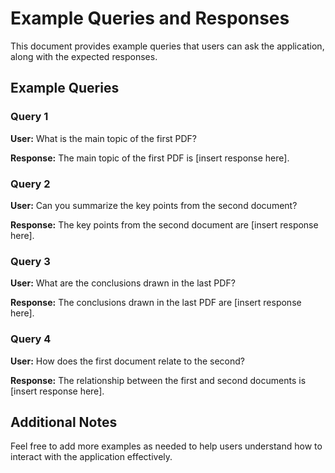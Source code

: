 # Example Queries and Responses

This document provides example queries that users can ask the application, along with the expected responses.

## Example Queries

### Query 1
**User:** What is the main topic of the first PDF?

**Response:** The main topic of the first PDF is [insert response here].

### Query 2
**User:** Can you summarize the key points from the second document?

**Response:** The key points from the second document are [insert response here].

### Query 3
**User:** What are the conclusions drawn in the last PDF?

**Response:** The conclusions drawn in the last PDF are [insert response here].

### Query 4
**User:** How does the first document relate to the second?

**Response:** The relationship between the first and second documents is [insert response here].

## Additional Notes
Feel free to add more examples as needed to help users understand how to interact with the application effectively.
